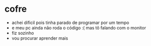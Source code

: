 # cofre #
* achei dificil pois tinha parado de programar por um tempo
 * e meu pc ainda não roda o código :( mas tô falando com o monitor
  * fiz sozinho
   * vou procurar aprender mais
